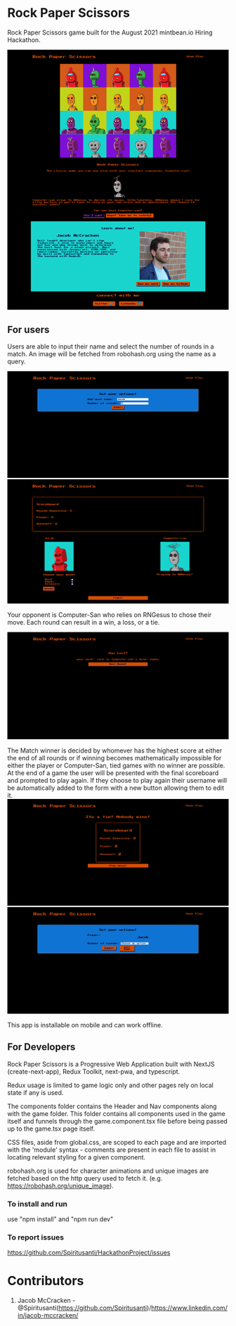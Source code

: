 # Rock Paper Scissors
Rock Paper Scissors game built for the August 2021 mintbean.io Hiring Hackathon.

![Alt landing page](/public/readmeImages/landingpage.png)

## For users
Users are able to input their name and select the number of rounds in a match. An image will be fetched from robohash.org using the name as a query.

![Alt Player Input Form](/public/readmeImages/playerform.png )
![Alt Game page after user input](/public/readmeImages/firstRound.png)

Your opponent is Computer-San who relies on RNGesus to chose their move. Each round can result in a win, a loss, or a tie.

![Alt Loss screen](/public/readmeImages/lost.png)

The Match winner is decided by whomever has the highest score at either the end of all rounds or if winning becomes mathematically impossible for either the player or Computer-San, tied games with no winner are possible. At the end of a game the user will be presented with the final scoreboard and prompted to play again. If they choose to play again their username will be automatically added to the form with a new button allowing them to edit it.
![Alt Tie screen](/public/readmeImages/finalTie.png)
![Alt User form with saved user](/public/readmeImages/formWithSaveUser.png)

This app is installable on mobile and can work offline.

## For Developers
Rock Paper Scissors is a Progressive Web Application built with NextJS (create-next-app), Redux Toolkit, next-pwa, and typescript. 

Redux usage is limited to game logic only and other pages rely on local state if any is used. 

The components folder contains the Header and Nav components along with the game folder. This folder contains all components used in the game itself and funnels through the game.component.tsx file before being passed up to the game.tsx page itself.

CSS files, aside from global.css, are scoped to each page and are imported with the 'module' syntax - comments are present in each file to assist in locating relevant styling for a given component.

robohash.org is used for character animations and unique images are fetched based on the http query used to fetch it. (e.g. https://robohash.org/unique_image). 

### To install and run
use "npm install" and "npm run dev"

### To report issues
https://github.com/Spiritusanti/HackathonProject/issues

# Contributors
1. Jacob McCracken - @Spiritusanti(https://github.com/Spiritusanti)/https://www.linkedin.com/in/jacob-mccracken/
